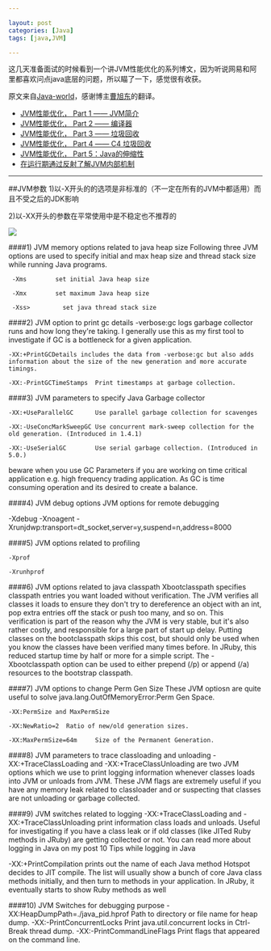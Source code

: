 ```yaml
---

layout: post
categories: [Java]
tags: [java,JVM]

---
```


这几天准备面试的时候看到一个讲JVM性能优化的系列博文，因为听说网易和阿里都喜欢问点java底层的问题，所以瞄了一下，感觉很有收获。

原文来自[Java-world](http://www.javaworld.com/article/2078623/core-java/jvm-performance-optimization--part-1--a-jvm-technology-primer.html)，感谢博主[曹旭东](http://www.importnew.com/author/caoxudong)的翻译。

- [JVM性能优化， Part 1 ―― JVM简介 ](http://www.importnew.com/1774.html)
- [JVM性能优化， Part 2 ―― 编译器 ](http://www.importnew.com/2009.html)
- [JVM性能优化， Part 3 ―― 垃圾回收](http://www.importnew.com/2233.html)
- [JVM性能优化， Part 4 ―― C4 垃圾回收 
](http://www.importnew.com/2410.html)
- [JVM性能优化， Part 5：Java的伸缩性 
](http://www.importnew.com/6246.html)
- [在运行期通过反射了解JVM内部机制 
](http://www.importnew.com/8631.html)

- - -
##JVM参数
1)以-X开头的的选项是非标准的（不一定在所有的JVM中都适用）而且不受之后的JDK影响

2)以-XX开头的参数在平常使用中是不稳定也不推荐的

![](http://4.bp.blogspot.com/-KMPS7glbJhY/T8cc_8QtQqI/AAAAAAAAAX8/hmMqLBx7m4k/s640/Hotspot2_JVM_Parameters_GC_Heap.png)

####1) JVM memory options related to java heap size
Following three JVM options are used to specify initial and max heap size and thread stack size while running Java programs.

```
 -Xms        set initial Java heap size
 
 -Xmx        set maximum Java heap size
 
 -Xss>         set java thread stack size
```

####2) JVM option to print gc details
-verbose:gc logs garbage collector runs and how long they're taking. I generally use this as my first tool to investigate if GC is a bottleneck for a given application.

```
-XX:+PrintGCDetails includes the data from -verbose:gc but also adds information about the size of the new generation and more accurate timings.

-XX:-PrintGCTimeStamps  Print timestamps at garbage collection.
```


####3) JVM parameters to specify Java Garbage collector

```
-XX:+UseParallelGC      Use parallel garbage collection for scavenges

-XX:-UseConcMarkSweepGC Use concurrent mark-sweep collection for the old generation. (Introduced in 1.4.1)

-XX:-UseSerialGC        Use serial garbage collection. (Introduced in 5.0.)
```

beware when you use GC Parameters if you are working on time critical application e.g. high frequency trading application. As  GC is time consuming operation and its desired to create a balance.

####4) JVM debug options JVM options for remote debugging

-Xdebug -Xnoagent -Xrunjdwp:transport=dt_socket,server=y,suspend=n,address=8000



####5) JVM options related to profiling

```
-Xprof

-Xrunhprof
```

####6) JVM options related to java classpath
Xbootclasspath specifies classpath entries you want loaded without verification. The JVM verifies all classes it loads to ensure they don't try to dereference an object with an int, pop extra entries off the stack or push too many, and so on. This verification is part of the reason why the JVM is very stable, but it's also rather costly, and responsible for a large part of start up delay. Putting classes on the bootclasspath skips this cost, but should only be used when you know the classes have been verified many times before. In JRuby, this reduced startup time by half or more for a simple script. The -Xbootclasspath option can be used to either prepend (/p) or append (/a) resources to the bootstrap classpath.

####7) JVM options to change  Perm Gen Size
These JVM optiosn are quite useful to solve java.lang.OutOfMemoryError:Perm Gen Space.

```
-XX:PermSize and MaxPermSize

-XX:NewRatio=2  Ratio of new/old generation sizes.

-XX:MaxPermSize=64m     Size of the Permanent Generation.
```

####8) JVM parameters to trace classloading and unloading
-XX:+TraceClassLoading and -XX:+TraceClassUnloading are two JVM options which we use to print logging information whenever classes loads into JVM or unloads from JVM. These JVM flags are extremely useful if you have any memory leak related to classloader and or suspecting that classes are not unloading or garbage collected.


####9) JVM switches related to logging
-XX:+TraceClassLoading and -XX:+TraceClassUnloading print information class loads and unloads. Useful for investigating if you have a class leak or if old classes (like JITed Ruby methods in JRuby) are getting collected or not. You can read more about logging in Java on my post 10 Tips while logging in Java

-XX:+PrintCompilation prints out the name of each Java method Hotspot decides to JIT compile. The list will usually show a bunch of core Java class methods initially, and then turn to methods in your application. In JRuby, it eventually starts to show Ruby methods as well

####10) JVM Switches for debugging purpose
-XX:HeapDumpPath=./java_pid.hprof  Path to directory or file name for heap dump.
-XX:-PrintConcurrentLocks       Print java.util.concurrent locks in Ctrl-Break thread dump.
-XX:-PrintCommandLineFlags   Print flags that appeared on the command line.



